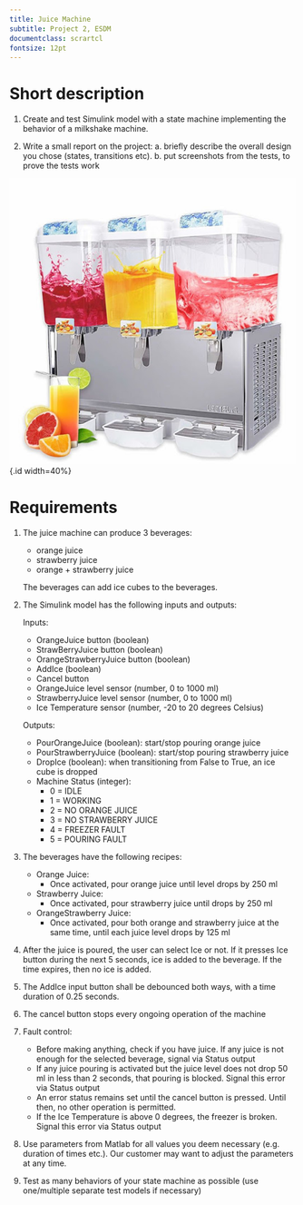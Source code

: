 ```yaml
---
title: Juice Machine
subtitle: Project 2, ESDM
documentclass: scrartcl
fontsize: 12pt
---
```


# Short description

1. Create and test Simulink model with a state machine implementing the behavior of a milkshake machine.

2. Write a small report on the project:
   a. briefly describe the overall design you chose (states, transitions etc).
   b. put screenshots from the tests, to prove the tests work
   
![Juice Machine](img/JuiceMachine.jpg){.id width=40%}


# Requirements

1. The juice machine can produce 3 beverages:
   - orange juice
   - strawberry juice
   - orange + strawberry juice

    The beverages can add ice cubes to the beverages.

2. The Simulink model has the following inputs and outputs:
    
    Inputs:
    - OrangeJuice button (boolean)
    - StrawBerryJuice button (boolean)
    - OrangeStrawberryJuice button (boolean)
    - AddIce (boolean)
    - Cancel button    
    - OrangeJuice level sensor (number, 0 to 1000 ml)
    - StrawberryJuice level sensor (number, 0 to 1000 ml)
    - Ice Temperature sensor (number, -20 to 20 degrees Celsius)

    Outputs:
    - PourOrangeJuice (boolean): start/stop pouring orange juice
    - PourStrawberryJuice (boolean): start/stop pouring strawberry juice
    - DropIce (boolean): when transitioning from False to True, an ice cube is dropped
    - Machine Status (integer):
        - 0 = IDLE
        - 1 = WORKING
        - 2 = NO ORANGE JUICE
        - 3 = NO STRAWBERRY JUICE
        - 4 = FREEZER FAULT
        - 5 = POURING FAULT

3. The beverages have the following recipes:
   - Orange Juice: 
       - Once activated, pour orange juice until level drops by 250 ml
   - Strawberry Juice: 
       - Once activated, pour strawberry juice until drops by 250 ml
   - OrangeStrawberry Juice: 
       - Once activated, pour both orange and strawberry juice at the same time, until each juice level drops by 125 ml

4. After the juice is poured, the user can select Ice or not. If it presses Ice button during the next 5 seconds, ice is added to the beverage. 
If the time expires, then no ice is added.

4. The AddIce input button shall be debounced both ways, with a time duration of 0.25 seconds.

4. The cancel button stops every ongoing operation of the machine

4. Fault control:
    - Before making anything, check if you have juice. If any juice is not enough for the selected beverage, signal via Status output
    - If any juice pouring is activated but the juice level does not drop 50 ml in less than 2 seconds, that pouring is blocked. Signal this error via Status output
    - An error status remains set until the cancel button is pressed. Until then, no other operation is permitted.
    - If the Ice Temperature is above 0 degrees, the freezer is broken. Signal this error via Status output
    
5. Use parameters from Matlab for all values you deem necessary (e.g. duration of times etc.).
Our customer may want to adjust the parameters at any time.

6. Test as many behaviors of your state machine as possible (use one/multiple separate test models if necessary)
